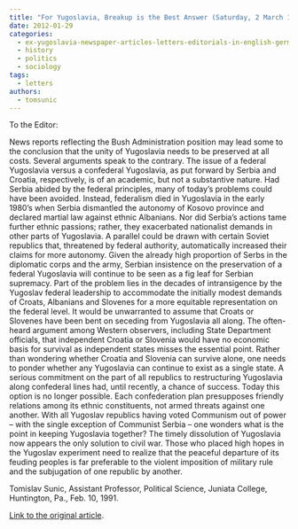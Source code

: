 ```yaml
---
title: "For Yugoslavia, Breakup is the Best Answer (Saturday, 2 March 1991/ The New York Times)"
date: 2012-01-29
categories: 
  - ex-yugoslavia-newspaper-articles-letters-editorials-in-english-german-and-french
  - history
  - politics
  - sociology
tags: 
  - letters
authors: 
  - tomsunic
---
```


To the Editor:

News reports reflecting the Bush Administration position may lead some to the conclusion that the unity of Yugoslavia needs to be preserved at all costs. Several arguments speak to the contrary. The issue of a federal Yugoslavia versus a confederal Yugoslavia, as put forward by Serbia and Croatia, respectively, is of an academic, but not a substantive nature. Had Serbia abided by the federal principles, many of today’s problems could have been avoided. Instead, federalism died in Yugoslavia in the early 1980’s when Serbia dismantled the autonomy of Kosovo province and declared martial law against ethnic Albanians. Nor did Serbia’s actions tame further ethnic passions; rather, they exacerbated nationalist demands in other parts of Yugoslavia. A parallel could be drawn with certain Soviet republics that, threatened by federal authority, automatically increased their claims for more autonomy. Given the already high proportion of Serbs in the diplomatic corps and the army, Serbian insistence on the preservation of a federal Yugoslavia will continue to be seen as a fig leaf for Serbian supremacy. Part of the problem lies in the decades of intransigence by the Yugoslav federal leadership to accommodate the initially modest demands of Croats, Albanians and Slovenes for a more equitable representation on the federal level. It would be unwarranted to assume that Croats or Slovenes have been bent on seceding from Yugoslavia all along. The often-heard argument among Western observers, including State Department officials, that independent Croatia or Slovenia would have no economic basis for survival as independent states misses the essential point. Rather than wondering whether Croatia and Slovenia can survive alone, one needs to ponder whether any Yugoslavia can continue to exist as a single state. A serious commitment on the part of all republics to restructuring Yugoslavia along confederal lines had, until recently, a chance of success. Today this option is no longer possible. Each confederation plan presupposes friendly relations among its ethnic constituents, not armed threats against one another. With all Yugoslav republics having voted Communism out of power – with the single exception of Communist Serbia – one wonders what is the point in keeping Yugoslavia together? The timely dissolution of Yugoslavia now appears the only solution to civil war. Those who placed high hopes in the Yugoslav experiment need to realize that the peaceful departure of its feuding peoples is far preferable to the violent imposition of military rule and the subjugation of one republic by another.

Tomislav Sunic, Assistant Professor, Political Science, Juniata College, Huntington, Pa., Feb. 10, 1991.

[Link to the original article](http://www.nytimes.com/1991/03/02/opinion/l-for-yugoslavia-breakup-is-best-answer-345391.html).
